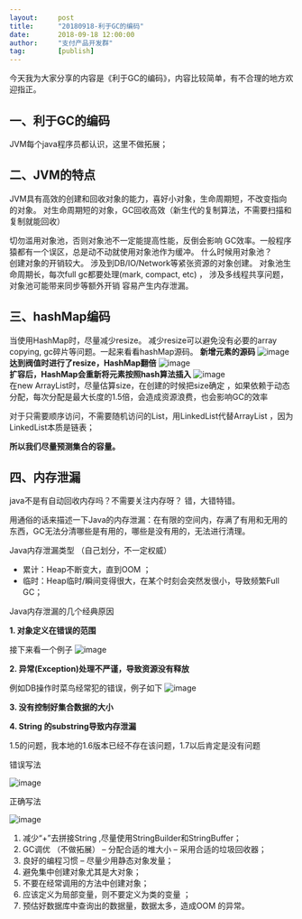```yaml
---  
layout:     post   
title:      "20180918-利于GC的编码"  
date:       2018-09-18 12:00:00  
author:     "支付产品开发群"  
tag:		[publish] 
---
```



今天我为大家分享的内容是《利于GC的编码》，内容比较简单，有不合理的地方欢迎指正。

## 一、利于GC的编码

JVM每个java程序员都认识，这里不做拓展；

## 二、JVM的特点

JVM具有高效的创建和回收对象的能力，喜好小对象，生命周期短，不改变指向的对象。 对生命周期短的对象，GC回收高效（新生代的复制算法，不需要扫描和复制就能回收）  

切勿滥用对象池，否则对象池不一定能提高性能，反倒会影响 GC效率。一般程序猿都有一个误区，总是动不动就使用对象池作为缓冲。 
什么时候用对象池？  
创建对象的开销较大。
涉及到DB/IO/Network等紧张资源的对象创建。
对象池生命周期长，每次full gc都要处理(mark, compact, etc) ， 涉及多线程共享问题，对象池可能带来同步等额外开销
容易产生内存泄漏。

## 三、hashMap编码

当使用HashMap时，尽量减少resize。 减少resize可以避免没有必要的array copying, gc碎片等问题。一起来看看hashMap源码。 
**新增元素的源码**
![image](http://static.cocolian.cn/img/20180918_193332.png)  
**达到阀值时进行了resize，HashMap翻倍**
![image](http://static.cocolian.cn/img/20180918_193408.png)  
**扩容后，HashMap会重新将元素按照hash算法插入**
![image](http://static.cocolian.cn/img/20180918_193434.png)  
在new ArrayList时，尽量估算size，在创建的时候把size确定 ，如果依赖于动态分配，每次分配是最大长度的1.5倍，会造成资源浪费，也会影响GC的效率

对于只需要顺序访问，不需要随机访问的List，用LinkedList代替ArrayList ，因为LinkedList本质是链表；  

**所以我们尽量预测集合的容量。**

## 四、内存泄漏

java不是有自动回收内存吗？不需要关注内存呀？ 错，大错特错。

用通俗的话来描述一下Java的内存泄漏：在有限的空间内，存满了有用和无用的东西，GC无法分清哪些是有用的，哪些是没有用的，无法进行清理。  

Java内存泄漏类型 （自己划分，不一定权威） 
- 累计：Heap不断变大，直到OOM ；
- 临时：Heap临时/瞬间变得很大，在某个时刻会突然发很小，导致频繁Full GC；

Java内存泄漏的几个经典原因

**1. 对象定义在错误的范围**  

接下来看一个例子
![image](http://static.cocolian.cn/img/20180918_194119.png)

**2. 异常(Exception)处理不严谨，导致资源没有释放**    

例如DB操作时菜鸟经常犯的错误，例子如下
![image](http://static.cocolian.cn/img/20180918_194258.png)

**3. 没有控制好集合数据的大小**

**4. String 的substring导致内存泄漏**  

1.5的问题，我本地的1.6版本已经不存在该问题，1.7以后肯定是没有问题 

错误写法

![image](http://static.cocolian.cn/img/20180918_194457.png)

正确写法

![image](http://static.cocolian.cn/img/20180918_194539.png)

1. 减少“+”去拼接String ,尽量使用StringBuilder和StringBuffer；
2. GC调优 （不做拓展） – 分配合适的堆大小 – 采用合适的垃圾回收器；
3. 良好的编程习惯 – 尽量少用静态对象发量；
4. 避免集中创建对象尤其是大对象；
5. 不要在经常调用的方法中创建对象；
6. 应该定义为局部变量，则不要定义为类的变量 ；
7. 预估好数据库中查询出的数据量，数据太多，造成OOM 的异常。
